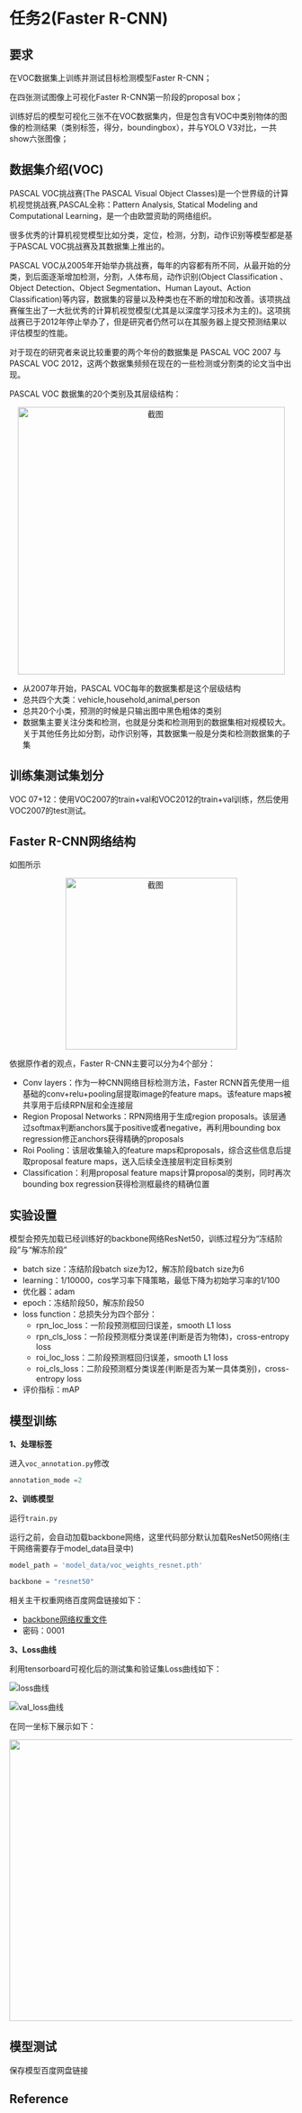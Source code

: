 # 任务2(Faster R-CNN)
## 要求
在VOC数据集上训练并测试目标检测模型Faster R-CNN；

在四张测试图像上可视化Faster R-CNN第一阶段的proposal box；

训练好后的模型可视化三张不在VOC数据集内，但是包含有VOC中类别物体的图像的检测结果（类别标签，得分，boundingbox），并与YOLO V3对比，一共show六张图像；

## 数据集介绍(VOC)
PASCAL VOC挑战赛(The PASCAL Visual Object Classes)是一个世界级的计算机视觉挑战赛,PASCAL全称：Pattern Analysis, Statical Modeling and Computational Learning，是一个由欧盟资助的网络组织。

很多优秀的计算机视觉模型比如分类，定位，检测，分割，动作识别等模型都是基于PASCAL VOC挑战赛及其数据集上推出的。

PASCAL VOC从2005年开始举办挑战赛，每年的内容都有所不同，从最开始的分类，到后面逐渐增加检测，分割，人体布局，动作识别(Object Classification 、Object Detection、Object Segmentation、Human Layout、Action Classification)等内容，数据集的容量以及种类也在不断的增加和改善。该项挑战赛催生出了一大批优秀的计算机视觉模型(尤其是以深度学习技术为主的)。这项挑战赛已于2012年停止举办了，但是研究者仍然可以在其服务器上提交预测结果以评估模型的性能。

对于现在的研究者来说比较重要的两个年份的数据集是 PASCAL VOC 2007 与 PASCAL VOC 2012，这两个数据集频频在现在的一些检测或分割类的论文当中出现。

PASCAL VOC 数据集的20个类别及其层级结构：

<div align=center><img width="475" alt="截图" src="https://user-images.githubusercontent.com/102893895/168310116-74225eef-60ea-438d-90df-8db0f5aef6df.png"></div>

+ 从2007年开始，PASCAL VOC每年的数据集都是这个层级结构
+ 总共四个大类：vehicle,household,animal,person
+ 总共20个小类，预测的时候是只输出图中黑色粗体的类别
+ 数据集主要关注分类和检测，也就是分类和检测用到的数据集相对规模较大。关于其他任务比如分割，动作识别等，其数据集一般是分类和检测数据集的子集

## 训练集测试集划分
VOC 07+12：使用VOC2007的train+val和VOC2012的train+val训练，然后使用VOC2007的test测试。

## Faster R-CNN网络结构
如图所示

<div align=center><img width="305" alt="截图" src="https://user-images.githubusercontent.com/102893895/168313121-3be632b9-2a0f-486e-82c1-e0d07a8e3a86.png"></div>

依据原作者的观点，Faster R-CNN主要可以分为4个部分：

+ Conv layers：作为一种CNN网络目标检测方法，Faster RCNN首先使用一组基础的conv+relu+pooling层提取image的feature maps。该feature maps被共享用于后续RPN层和全连接层
+ Region Proposal Networks：RPN网络用于生成region proposals。该层通过softmax判断anchors属于positive或者negative，再利用bounding box regression修正anchors获得精确的proposals
+ Roi Pooling：该层收集输入的feature maps和proposals，综合这些信息后提取proposal feature maps，送入后续全连接层判定目标类别
+ Classification：利用proposal feature maps计算proposal的类别，同时再次bounding box regression获得检测框最终的精确位置

## 实验设置
模型会预先加载已经训练好的backbone网络ResNet50，训练过程分为“冻结阶段”与“解冻阶段”

+ batch size：冻结阶段batch size为12，解冻阶段batch size为6
+ learning：1/10000，cos学习率下降策略，最低下降为初始学习率的1/100
+ 优化器：adam
+ epoch：冻结阶段50，解冻阶段50
+ loss function：总损失分为四个部分：
  + rpn_loc_loss：一阶段预测框回归误差，smooth L1 loss
  + rpn_cls_loss：一阶段预测框分类误差(判断是否为物体)，cross-entropy loss
  + roi_loc_loss：二阶段预测框回归误差，smooth L1 loss
  + roi_cls_loss：二阶段预测框分类误差(判断是否为某一具体类别)，cross-entropy loss
+ 评价指标：mAP

## 模型训练
**1、处理标签**

进入`voc_annotation.py`修改

```python
annotation_mode =2
```

**2、训练模型**

运行`train.py`

运行之前，会自动加载backbone网络，这里代码部分默认加载ResNet50网络(主干网络需要存于model_data目录中)

```python
model_path = 'model_data/voc_weights_resnet.pth'
```

```python
backbone = "resnet50"
```

相关主干权重网络百度网盘链接如下：
+ [backbone网络权重文件](https://pan.baidu.com/s/1CPywMMEv1xkXj6wU78GZKQ?pwd=0001)
+ 密码：0001

**3、Loss曲线**

利用tensorboard可视化后的测试集和验证集Loss曲线如下：

![loss曲线](https://user-images.githubusercontent.com/102893895/168323524-53163743-c982-4e65-b693-e8be44d8cc80.png)

![val_loss曲线](https://user-images.githubusercontent.com/102893895/168323577-4a2a191c-def5-4918-9770-a216e5256e07.png)

在同一坐标下展示如下：

<div align=center><img width="900", img height="500", src=https://user-images.githubusercontent.com/102893895/168324776-a5f15ace-c26b-4d9f-ad4d-f7b9bfb64b6c.png></div>



## 模型测试











保存模型百度网盘链接

## Reference
